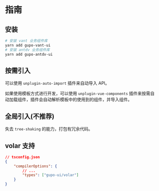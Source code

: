 # 指南

## 安装

```bash
# 安装 vant 业务组件库
yarn add gupo-vant-ui
# 安装 antdv 业务组件库
yarn add gupo-antdv-ui
```

## 按需引入

可以使用 `unplugin-auto-import` 插件来自动导入 API。

如果使用模板方式进行开发，可以使用 `unplugin-vue-components` 插件来按需自动加载组件，插件会自动解析模板中的使用到的组件，并导入组件。

## 全局引入(不推荐)

失去 `tree-shaking` 的能力，打包有冗余代码。

## volar 支持

```json
// tsconfig.json
{
    "compilerOptions": {
        // ...
        "types": ["gupo-ui/volar"]
    }
}
```
